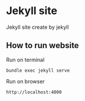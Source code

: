 # Jekyll site
Jekyll site create by jekyll
## How to run website
Run on terminal

```
bundle exec jekyll serve
```
Run on browser

```
http://localhost:4000
```
